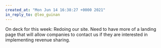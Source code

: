```yaml
---
created_at: "Mon Jun 14 16:38:27 +0000 2021"
in_reply_to: @leo_guinan
---
```


On deck for this week: Redoing our site. Need to have more of a landing page that will allow companies to contact us if they are interested in implementing revenue sharing.